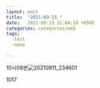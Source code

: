 ```yaml
---
layout: post
title:  "2021-09-15 "
date:   2021-09-15 21:04:18 +0900
categories: categories/web
tags:
  -test
  -none

---
```


 

10시09분![20210911_234601](https://raw.githubusercontent.com/ShinDongHun1/image_repo/main/img/20210911_234601.png)

1017
